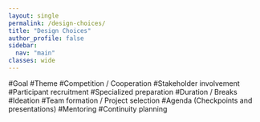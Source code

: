 ```yaml
---
layout: single
permalink: /design-choices/
title: "Design Choices"
author_profile: false
sidebar:
  nav: "main"
classes: wide
---
```

#Goal
#Theme
#Competition / Cooperation
#Stakeholder involvement
#Participant recruitment
#Specialized preparation
#Duration / Breaks
#Ideation
#Team formation / Project selection
#Agenda (Checkpoints and presentations)
#Mentoring
#Continuity planning
